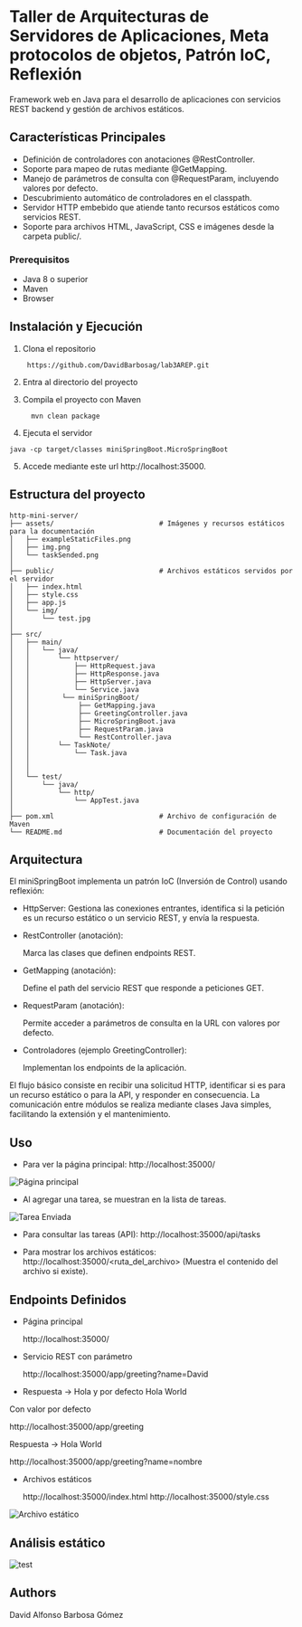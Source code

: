 # Taller de Arquitecturas de Servidores de Aplicaciones, Meta protocolos de objetos, Patrón IoC, Reflexión

Framework web en Java para el desarrollo de aplicaciones con servicios REST backend y gestión de archivos estáticos.

## Características Principales

* Definición de controladores con anotaciones @RestController.
* Soporte para mapeo de rutas mediante @GetMapping.
* Manejo de parámetros de consulta con @RequestParam, incluyendo valores por defecto.
* Descubrimiento automático de controladores en el classpath.
* Servidor HTTP embebido que atiende tanto recursos estáticos como servicios REST.
* Soporte para archivos HTML, JavaScript, CSS e imágenes desde la carpeta public/.

### Prerequisitos

* Java 8 o superior
* Maven
* Browser

## Instalación y Ejecución

1. Clona el repositorio
   ```
    https://github.com/DavidBarbosag/lab3AREP.git
   ```

2. Entra al directorio del proyecto
3. Compila el proyecto con Maven
   ```
     mvn clean package
   ```
4. Ejecuta el servidor
  ```
 java -cp target/classes miniSpringBoot.MicroSpringBoot  
 ```

5. Accede mediante este url http://localhost:35000.


## Estructura del proyecto

```
http-mini-server/
├── assets/                          # Imágenes y recursos estáticos para la documentación
│   ├── exampleStaticFiles.png
│   ├── img.png
│   └── taskSended.png
│
├── public/                          # Archivos estáticos servidos por el servidor
│   ├── index.html
│   ├── style.css
│   ├── app.js
│   └── img/
│       └── test.jpg
│
├── src/
│   ├── main/
│   │   └── java/
│   │       └── httpserver/
│   │           ├── HttpRequest.java
│   │           ├── HttpResponse.java
│   │           ├── HttpServer.java
│   │           └── Service.java
│   │        └── miniSpringBoot/
│   │            ├── GetMapping.java
│   │            ├── GreetingController.java
│   │            ├── MicroSpringBoot.java
│   │            ├── RequestParam.java
│   │            └── RestController.java
│   │       └── TaskNote/
│   │           └── Task.java
│   │            
│   │
│   └── test/
│       └── java/
│           └── http/
│               └── AppTest.java
│
├── pom.xml                          # Archivo de configuración de Maven
└── README.md                        # Documentación del proyecto
```

## Arquitectura

El miniSpringBoot implementa un patrón IoC (Inversión de Control) usando reflexión:



* HttpServer:
    Gestiona las conexiones entrantes, identifica si la petición es un recurso estático o un servicio REST, y envía la respuesta.

* RestController (anotación):

    Marca las clases que definen endpoints REST.

* GetMapping (anotación):

    Define el path del servicio REST que responde a peticiones GET.

* RequestParam (anotación):

    Permite acceder a parámetros de consulta en la URL con valores por defecto.

* Controladores (ejemplo GreetingController):

    Implementan los endpoints de la aplicación.

El flujo básico consiste en recibir una solicitud HTTP, identificar si es para un recurso estático o para la API,
y responder en consecuencia. La comunicación entre módulos se realiza mediante clases Java simples, facilitando la extensión
y el mantenimiento.

## Uso

* Para ver la página principal:
  http://localhost:35000/

![Página principal](assets/img.png)

* Al agregar una tarea, se muestran en la lista de tareas.

![Tarea Enviada](assets/taskSended.png)

* Para consultar las tareas (API):
  http://localhost:35000/api/tasks

* Para mostrar los archivos estáticos:
  http://localhost:35000/<ruta_del_archivo>
  (Muestra el contenido del archivo si existe).


## Endpoints Definidos

* Página principal

    http://localhost:35000/

* Servicio REST con parámetro

    http://localhost:35000/app/greeting?name=David


* Respuesta → Hola <nombre> y por defecto Hola World

Con valor por defecto

http://localhost:35000/app/greeting


Respuesta → Hola World

http://localhost:35000/app/greeting?name=nombre

* Archivos estáticos

    http://localhost:35000/index.html
    http://localhost:35000/style.css


![Archivo estático](assets/exampleStaticFiles.png)

## Análisis estático

![test](assets/tests.png)


## Authors
David Alfonso Barbosa Gómez

   
